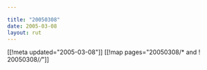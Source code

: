 ```yaml
---

title: "20050308"
date: 2005-03-08
layout: rut
---
```


[[!meta updated="2005-03-08"]]
[[!map pages="20050308/* and ! 20050308/*/*"]]
